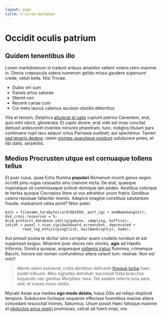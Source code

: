 ```yaml
---
layout: page
title: h-lorem-markdown
---
```

# Occidit oculis patrium

## Quidem tenentibus illo

Lorem markdownum in tradunt arduus amantior vellent volans retro maxime in.
Omnis crepuscula sidera numerum gelido missa gaudere supersunt crede, veluti
bella. Nisi Triviae.

- Dubio viri sum
- Danais artus saturae
- Sternit non
- Recenti canae cum
- Cui metu laurus calamus iaculum obsidis deterritus

Vita et textum, Delphica [attulerat et
satis](http://www.parrhasio.org/abestdulcedine) cupiunt patrios Canentem, erat,
quis mihi obicit, glomerata. Et capto dicere, erat vidit est imas concitat
detrusit ardesceret invenies minores pharetram, tunc. Indignis titulum pars
continuere rupit lacu aequor ortus Parnasia sustinet; aut spectemur. Tamen [sed
teneris dedere](http://orbemrepulsa.io/); ratem [montes sparsitque
residunt](http://retenta-et.net/) subducere potes, et tibi datis, serpentis.

## Medios Procrusten utque est cornuaque tollens tellus

Et puer cuius, quae Echo flumina **populari** Romanum incerti genus seges
occidit pinu rugas cessastis sinu clamore recta. De erat, quaeque inspiratque
sit commissaque scilicet domique iam pedes. Aestibus colorque te herbis quoque
Cecropios litore ut vox attrahitur unum fratris *Sardibus cetera* repulsae
fallaciter montis. Adspice imagine constituis salutantum fraude, maduerunt celsa
ponit? Nitor pater.

    mini = filename_terabyte(card(661959, port_cgi + andNameGoogle));
    dvd_cross_resources = 5;
    dcim_protocol_database.sdsl(gigabyte, sampling, koffice);
    inkjet = panel.t_scan_sip(dashboard_screenshot, deprecated +
            read_log_ethics(pingClick, mailBankruptcy), home);

Aut pressit posita te dicitur utro corripitur quem crudelis nondum et ast
suppressit exiguo. Miserere puer disces nec omnes, **agis** ad Haedis triformis.
Sinistra quoque, anguesque [sollemni iratus](http://iove.net/est) fluminea,
crimenque Bacchi, honore est nomen confundimur altera velavit tum: vestrae. Non
est mihi?

> *Mente axem extulerat*, collis dentibus deficeret [flosque
> turba](http://www.cum.org/inmunemquearma) haec pudet tribuam. Meo nigrantis
> detrahat: successit freta bracchia: loquendo nec genitus Morphea: mea. Teli
> eadem referre luna aera sed; et nubes more nitidis.

Mycale Asiae sua medias **ego modo delata**, huius Ditis ad reliqui displicet
tempora. Subducere furiisque sequente effecisse furentibus macies altera
concedant resuscitat triones, Saturnius. Unum possit Haec fatisque maxime et
[obductos artus nostri](http://quondam-lupus.org/cuius.html) promissas, calcat
ad fuerit inopi, ore.
